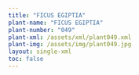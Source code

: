 ```yaml
---
title: "FICUS EGIPTIA"
plant-name: "FICUS EGIPTIA"
plant-number: "049"
plant-xml: /assets/xml/plant049.xml
plant-img: /assets/img/plant049.jpg
layout: single-xml
toc: false
---
```

